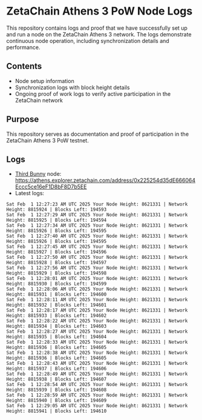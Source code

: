 # ZetaChain Athens 3 PoW Node Logs
This repository contains logs and proof that we have successfully set up and run a node on the ZetaChain Athens 3 network. The logs demonstrate continuous node operation, including synchronization details and performance.

## Contents
- Node setup information
- Synchronization logs with block height details
- Ongoing proof of work logs to verify active participation in the ZetaChain network

## Purpose
This repository serves as documentation and proof of participation in the ZetaChain Athens 3 PoW testnet.

## Logs

- [Third Bunny](https://thirdbunny.xyz/) node: https://athens.explorer.zetachain.com/address/0x225254d35dE666064Eccc5ce16eF1D8bF8D7b5EE
- Latest logs:
```
Sat Feb  1 12:27:23 AM UTC 2025 Your Node Height: 8621331 | Network Height: 8815924 | Blocks Left: 194593
Sat Feb  1 12:27:29 AM UTC 2025 Your Node Height: 8621331 | Network Height: 8815925 | Blocks Left: 194594
Sat Feb  1 12:27:34 AM UTC 2025 Your Node Height: 8621331 | Network Height: 8815926 | Blocks Left: 194595
Sat Feb  1 12:27:40 AM UTC 2025 Your Node Height: 8621331 | Network Height: 8815926 | Blocks Left: 194595
Sat Feb  1 12:27:45 AM UTC 2025 Your Node Height: 8621331 | Network Height: 8815927 | Blocks Left: 194596
Sat Feb  1 12:27:50 AM UTC 2025 Your Node Height: 8621331 | Network Height: 8815928 | Blocks Left: 194597
Sat Feb  1 12:27:56 AM UTC 2025 Your Node Height: 8621331 | Network Height: 8815929 | Blocks Left: 194598
Sat Feb  1 12:28:01 AM UTC 2025 Your Node Height: 8621331 | Network Height: 8815930 | Blocks Left: 194599
Sat Feb  1 12:28:06 AM UTC 2025 Your Node Height: 8621331 | Network Height: 8815931 | Blocks Left: 194600
Sat Feb  1 12:28:11 AM UTC 2025 Your Node Height: 8621331 | Network Height: 8815932 | Blocks Left: 194601
Sat Feb  1 12:28:17 AM UTC 2025 Your Node Height: 8621331 | Network Height: 8815933 | Blocks Left: 194602
Sat Feb  1 12:28:22 AM UTC 2025 Your Node Height: 8621331 | Network Height: 8815934 | Blocks Left: 194603
Sat Feb  1 12:28:27 AM UTC 2025 Your Node Height: 8621331 | Network Height: 8815935 | Blocks Left: 194604
Sat Feb  1 12:28:33 AM UTC 2025 Your Node Height: 8621331 | Network Height: 8815936 | Blocks Left: 194605
Sat Feb  1 12:28:38 AM UTC 2025 Your Node Height: 8621331 | Network Height: 8815936 | Blocks Left: 194605
Sat Feb  1 12:28:43 AM UTC 2025 Your Node Height: 8621331 | Network Height: 8815937 | Blocks Left: 194606
Sat Feb  1 12:28:49 AM UTC 2025 Your Node Height: 8621331 | Network Height: 8815938 | Blocks Left: 194607
Sat Feb  1 12:28:54 AM UTC 2025 Your Node Height: 8621331 | Network Height: 8815939 | Blocks Left: 194608
Sat Feb  1 12:28:59 AM UTC 2025 Your Node Height: 8621331 | Network Height: 8815940 | Blocks Left: 194609
Sat Feb  1 12:29:05 AM UTC 2025 Your Node Height: 8621331 | Network Height: 8815941 | Blocks Left: 194610
```

